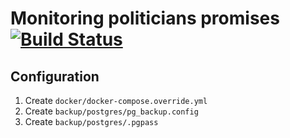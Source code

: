 # Monitoring politicians promises [![Build Status](https://travis-ci.org/arteniioleg/defacto.md.svg?branch=dev)](https://travis-ci.org/arteniioleg/defacto.md)

## Configuration

1. Create `docker/docker-compose.override.yml`
2. Create `backup/postgres/pg_backup.config`
3. Create `backup/postgres/.pgpass`

